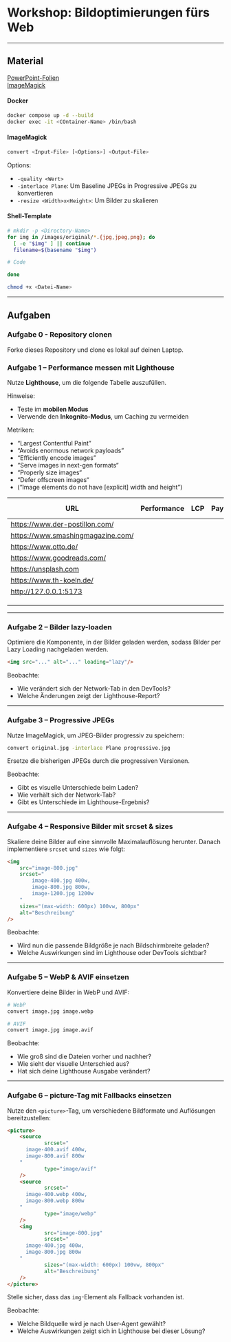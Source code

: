 # Workshop: Bildoptimierungen fürs Web

---

## Material

[PowerPoint-Folien](https://thkoelnde-my.sharepoint.com/:p:/g/personal/finn_wehn_smail_th-koeln_de/EQYpl7o6XMJMp4_0D4r4CAABavcYXY7XwfpnSwZ9omys6Q?e=1lwL5b)  
[ImageMagick](https://imagemagick.org/script/magick.php)  


#### Docker

```bash
docker compose up -d --build
docker exec -it <COntainer-Name> /bin/bash
```

#### ImageMagick

```bash
convert <Input-File> [<Options>] <Output-File>
```

Options:
- ```-quality <Wert>```
- ```-interlace Plane```: Um Baseline JPEGs in Progressive JPEGs zu konvertieren
- ```-resize <Width>x<Height>```: Um Bilder zu skalieren

#### Shell-Template

```bash
# mkdir -p <Directory-Name>
for img in /images/original/*.{jpg,jpeg,png}; do
  [ -e "$img" ] || continue
  filename=$(basename "$img")

# Code

done
```

```bash
chmod +x <Datei-Name>
```

---

## Aufgaben

### Aufgabe 0 - Repository clonen

Forke dieses Repository und clone es lokal auf deinen Laptop.

### Aufgabe 1 – Performance messen mit Lighthouse

Nutze **Lighthouse**, um die folgende Tabelle auszufüllen.

Hinweise:

- Teste im **mobilen Modus**
- Verwende den **Inkognito-Modus**, um Caching zu vermeiden

Metriken:

- “Largest Contentful Paint”
- “Avoids enormous network payloads”
- “Efficiently encode images”
- “Serve images in next-gen formats“
- “Properly size images“
- “Defer offscreen images“
- (“Image elements do not have \[explicit] width and height”)

| URL                               | Performance | LCP | Payloads | Encoding | Formats | Richtige Größe? | Offscreen | Größenangabe | Optische Auffälligkeiten? | Anmerkungen |
|-----------------------------------|-------------|-----|----------|----------|---------|-----------------|-----------|--------------|---------------------------|-------------|
| https://www.der-postillon.com/    |             |     |          |          |         |                 |           |              |                           |             |
| https://www.smashingmagazine.com/ |             |     |          |          |         |                 |           |              |                           |             |
| https://www.otto.de/              |             |     |          |          |         |                 |           |              |                           |             |
| https://www.goodreads.com/        |             |     |          |          |         |                 |           |              |                           |             |
| https://unsplash.com              |             |     |          |          |         |                 |           |              |                           |             |
| https://www.th-koeln.de/          |             |     |          |          |         |                 |           |              |                           |             |
| http://127.0.0.1:5173             |             |     |          |          |         |                 |           |              |                           |             |
|                                   |             |     |          |          |         |                 |           |              |                           |             |
|                                   |             |     |          |          |         |                 |           |              |                           |             |
|                                   |             |     |          |          |         |                 |           |              |                           |             |

---

### Aufgabe 2 – Bilder lazy-loaden

Optimiere die Komponente, in der Bilder geladen werden, sodass Bilder per Lazy Loading nachgeladen werden.

```html
<img src="..." alt="..." loading="lazy"/>
````

Beobachte:

- Wie verändert sich der Network-Tab in den DevTools?
- Welche Änderungen zeigt der Lighthouse-Report?

---

### Aufgabe 3 – Progressive JPEGs

Nutze ImageMagick, um JPEG-Bilder progressiv zu speichern:

```bash
convert original.jpg -interlace Plane progressive.jpg
```

Ersetze die bisherigen JPEGs durch die progressiven Versionen.

Beobachte:

- Gibt es visuelle Unterschiede beim Laden?
- Wie verhält sich der Network-Tab?
- Gibt es Unterschiede im Lighthouse-Ergebnis?

---

### Aufgabe 4 – Responsive Bilder mit srcset & sizes

Skaliere deine Bilder auf eine sinnvolle Maximalauflösung herunter.
Danach implementiere `srcset` und `sizes` wie folgt:

```html
<img
    src="image-800.jpg"
    srcset="
        image-400.jpg 400w,
        image-800.jpg 800w,
        image-1200.jpg 1200w
    "
    sizes="(max-width: 600px) 100vw, 800px"
    alt="Beschreibung"
/>
```

Beobachte:

- Wird nun die passende Bildgröße je nach Bildschirmbreite geladen?
- Welche Auswirkungen sind im Lighthouse oder DevTools sichtbar?

---

### Aufgabe 5 – WebP & AVIF einsetzen

Konvertiere deine Bilder in WebP und AVIF:

```bash
# WebP
convert image.jpg image.webp

# AVIF
convert image.jpg image.avif
```

Beobachte:

- Wie groß sind die Dateien vorher und nachher?
- Wie sieht der visuelle Unterschied aus?
- Hat sich deine Lighthouse Ausgabe verändert?

---

### Aufgabe 6 – picture-Tag mit Fallbacks einsetzen

Nutze den `<picture>`-Tag, um verschiedene Bildformate und Auflösungen bereitzustellen:

```html
<picture>
    <source
            srcset="
      image-400.avif 400w,
      image-800.avif 800w
    "
            type="image/avif"
    />
    <source
            srcset="
      image-400.webp 400w,
      image-800.webp 800w
    "
            type="image/webp"
    />
    <img
            src="image-800.jpg"
            srcset="
      image-400.jpg 400w,
      image-800.jpg 800w
    "
            sizes="(max-width: 600px) 100vw, 800px"
            alt="Beschreibung"
    />
</picture>
```

Stelle sicher, dass das `img`-Element als Fallback vorhanden ist.

Beobachte:

- Welche Bildquelle wird je nach User-Agent gewählt?
- Welche Auswirkungen zeigt sich in Lighthouse bei dieser Lösung?

